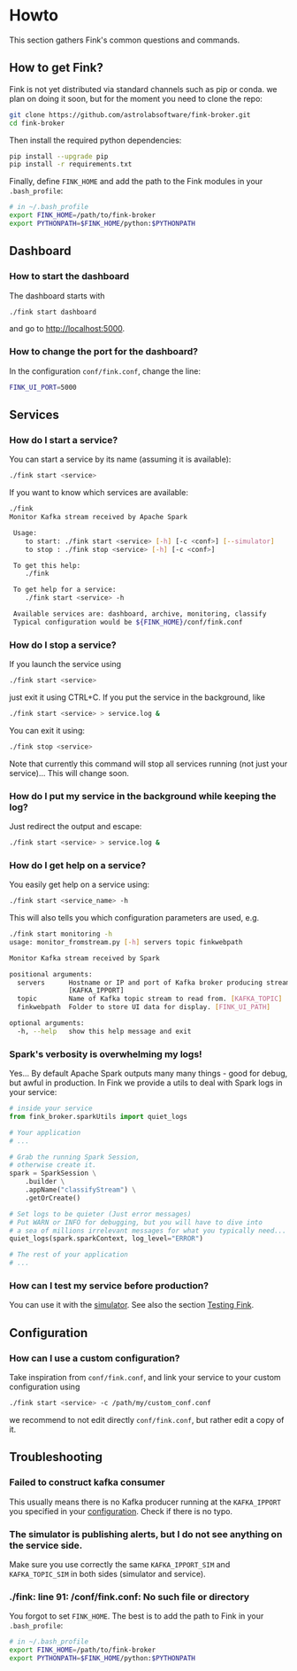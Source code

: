 # Howto

This section gathers Fink's common questions and commands.

## How to get Fink?

Fink is not yet distributed via standard channels such as pip or conda. we plan on doing it soon, but for the moment you need to clone the repo:

```bash
git clone https://github.com/astrolabsoftware/fink-broker.git
cd fink-broker
```

Then install the required python dependencies:

```bash
pip install --upgrade pip
pip install -r requirements.txt
```

Finally, define `FINK_HOME` and add the path to the Fink modules in your `.bash_profile`:

```bash
# in ~/.bash_profile
export FINK_HOME=/path/to/fink-broker
export PYTHONPATH=$FINK_HOME/python:$PYTHONPATH
```

## Dashboard

### How to start the dashboard

The dashboard starts with

```bash
./fink start dashboard
```

and go to [http://localhost:5000](http://localhost:5000).

### How to change the port for the dashboard?

In the configuration `conf/fink.conf`, change the line:

```bash
FINK_UI_PORT=5000
```

## Services

### How do I start a service?

You can start a service by its name (assuming it is available):

```bash
./fink start <service>
```

If you want to know which services are available:

```bash
./fink
Monitor Kafka stream received by Apache Spark

 Usage:
 	to start: ./fink start <service> [-h] [-c <conf>] [--simulator]
 	to stop : ./fink stop <service> [-h] [-c <conf>]

 To get this help:
 	./fink

 To get help for a service:
 	./fink start <service> -h

 Available services are: dashboard, archive, monitoring, classify
 Typical configuration would be ${FINK_HOME}/conf/fink.conf
```

### How do I stop a service?

If you launch the service using

```bash
./fink start <service>
```

just exit it using CTRL+C. If you put the service in the background, like

```bash
./fink start <service> > service.log &
```

You can exit it using:

```bash
./fink stop <service>
```

Note that currently this command will stop all services running (not just your service)... This will change soon.

### How do I put my service in the background while keeping the log?

Just redirect the output and escape:

```bash
./fink start <service> > service.log &
```

### How do I get help on a service?

You easily get help on a service using:

```bash
./fink start <service_name> -h
```

This will also tells you which configuration parameters are used, e.g.

```bash
./fink start monitoring -h
usage: monitor_fromstream.py [-h] servers topic finkwebpath

Monitor Kafka stream received by Spark

positional arguments:
  servers      Hostname or IP and port of Kafka broker producing stream.
               [KAFKA_IPPORT]
  topic        Name of Kafka topic stream to read from. [KAFKA_TOPIC]
  finkwebpath  Folder to store UI data for display. [FINK_UI_PATH]

optional arguments:
  -h, --help   show this help message and exit
```

### Spark's verbosity is overwhelming my logs!

Yes... By default Apache Spark outputs many many things - good for debug, but awful in production. In Fink we provide a utils to deal with Spark logs in your service:

```python
# inside your service
from fink_broker.sparkUtils import quiet_logs

# Your application
# ...

# Grab the running Spark Session,
# otherwise create it.
spark = SparkSession \
    .builder \
    .appName("classifyStream") \
    .getOrCreate()

# Set logs to be quieter (Just error messages)
# Put WARN or INFO for debugging, but you will have to dive into
# a sea of millions irrelevant messages for what you typically need...
quiet_logs(spark.sparkContext, log_level="ERROR")

# The rest of your application
# ...
```

### How can I test my service before production?

You can use it with the [simulator](simulator.md). See also the section [Testing Fink](testing-fink.md).

## Configuration

### How can I use a custom configuration?

Take inspiration from `conf/fink.conf`, and link your service to your custom configuration using

```bash
./fink start <service> -c /path/my/custom_conf.conf
```

we recommend to not edit directly `conf/fink.conf`, but rather edit a copy of it.

## Troubleshooting

### Failed to construct kafka consumer

This usually means there is no Kafka producer running at the `KAFKA_IPPORT` you specified in your [configuration](configuration.md). Check if there is no typo.

### The simulator is publishing alerts, but I do not see anything on the service side.

Make sure you use correctly the same `KAFKA_IPPORT_SIM` and `KAFKA_TOPIC_SIM` in both sides (simulator and service).


### ./fink: line 91: /conf/fink.conf: No such file or directory

You forgot to set `FINK_HOME`. The best is to add the path to Fink in your `.bash_profile`:

```bash
# in ~/.bash_profile
export FINK_HOME=/path/to/fink-broker
export PYTHONPATH=$FINK_HOME/python:$PYTHONPATH
```
